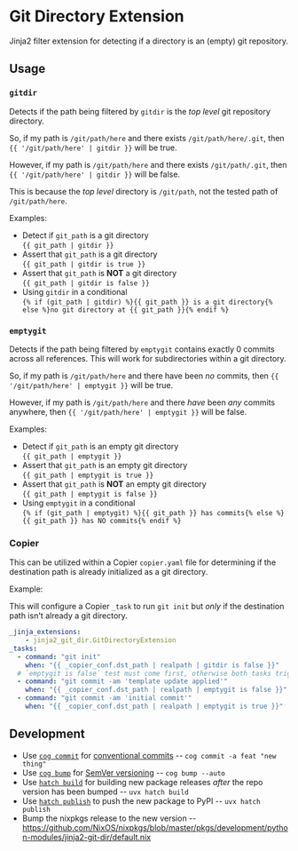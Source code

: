 # Git Directory Extension

Jinja2 filter extension for detecting if a directory is an (empty) git repository.

## Usage

### `gitdir`

Detects if the path being filtered by `gitdir` is the _top level_ git repository directory.

So, if my path is `/git/path/here` and there exists `/git/path/here/.git`, 
then `{{ '/git/path/here' | gitdir }}` will be true.

However, if my path is `/git/path/here` and there exists `/git/path/.git`, 
then `{{ '/git/path/here' | gitdir }}` will be false.

This is because the _top level_ directory is `/git/path`, not the tested path of `/git/path/here`.


Examples:

- Detect if `git_path` is a git directory  
    `{{ git_path | gitdir }}`
- Assert that `git_path` is a git directory  
    `{{ git_path | gitdir is true }}`
- Assert that `git_path` is **NOT** a git directory  
    `{{ git_path | gitdir is false }}`
- Using `gitdir` in a conditional  
    `{% if (git_path | gitdir) %}{{ git_path }} is a git directory{% else %}no git directory at {{ git_path }}{% endif %}`


### `emptygit`

Detects if the path being filtered by `emptygit` contains exactly 0 commits across all references. 
This will work for subdirectories within a git directory.

So, if my path is `/git/path/here` and there have been *no* commits, then `{{ '/git/path/here' | emptygit }}` will be true.

However, if my path is `/git/path/here` and there *have* been _any_ commits anywhere, then `{{ '/git/path/here' | emptygit }}` will be false.


Examples:

- Detect if `git_path` is an empty git directory  
    `{{ git_path | emptygit }}`
- Assert that `git_path` is an empty git directory  
    `{{ git_path | emptygit is true }}`
- Assert that `git_path` is **NOT** an empty git directory  
    `{{ git_path | emptygit is false }}`
- Using `emptygit` in a conditional  
    `{% if (git_path | emptygit) %}{{ git_path }} has commits{% else %}{{ git_path }} has NO commits{% endif %}`

### Copier

This can be utilized within a Copier `copier.yaml` file for determining if the destination
path is already initialized as a git directory.

Example:  

This will configure a Copier `_task` to run `git init` but _only_ if the destination
path isn't already a git directory.

```yaml
_jinja_extensions:
    - jinja2_git_dir.GitDirectoryExtension
_tasks:
  - command: "git init"
    when: "{{ _copier_conf.dst_path | realpath | gitdir is false }}"
  # `emptygit is false` test must come first, otherwise both tasks trigger
  - command: "git commit -am 'template update applied'"
    when: "{{ _copier_conf.dst_path | realpath | emptygit is false }}"
  - command: "git commit -am 'initial commit'"
    when: "{{ _copier_conf.dst_path | realpath | emptygit is true }}"
```

## Development

- Use [`cog commit`](https://docs.cocogitto.io/guide/commit.html) for [conventional commits](https://www.conventionalcommits.org/en/v1.0.0/)
-- `cog commit -a feat "new thing"`
- Use [`cog bump`](https://docs.cocogitto.io/guide/bump.html) for [SemVer versioning](https://semver.org)
-- `cog bump --auto`
- Use [`hatch build`](https://hatch.pypa.io/dev/cli/reference/#hatch-build) for building new package releases _after_ the repo version has been bumped
-- `uvx hatch build`
- Use [`hatch publish`](https://hatch.pypa.io/dev/cli/reference/#hatch-publish) to push the new package to PyPI
-- `uvx hatch publish`
- Bump the nixpkgs release to the new version
-- https://github.com/NixOS/nixpkgs/blob/master/pkgs/development/python-modules/jinja2-git-dir/default.nix
